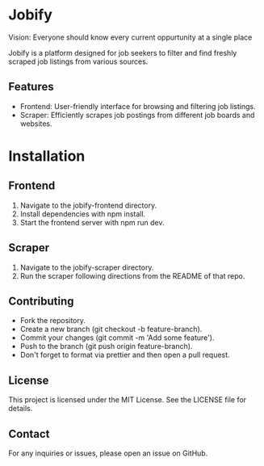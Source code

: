 # Jobify

Vision: Everyone should know every current oppurtunity at a single place 

Jobify is a platform designed for job seekers to filter and find freshly scraped job listings from various sources.

## Features
 - Frontend: User-friendly interface for browsing and filtering job listings.
 - Scraper: Efficiently scrapes job postings from different job boards and websites.

# Installation

## Frontend
1. Navigate to the jobify-frontend directory.
2. Install dependencies with npm install.
3. Start the frontend server with npm run dev.

## Scraper
1. Navigate to the jobify-scraper directory.
2. Run the scraper following directions from the README of that repo.

## Contributing
 - Fork the repository.
 - Create a new branch (git checkout -b feature-branch).
 - Commit your changes (git commit -m 'Add some feature').
 - Push to the branch (git push origin feature-branch).
 - Don't forget to format via prettier and then open a pull request.

## License
This project is licensed under the MIT License. See the LICENSE file for details.

## Contact
For any inquiries or issues, please open an issue on GitHub.
